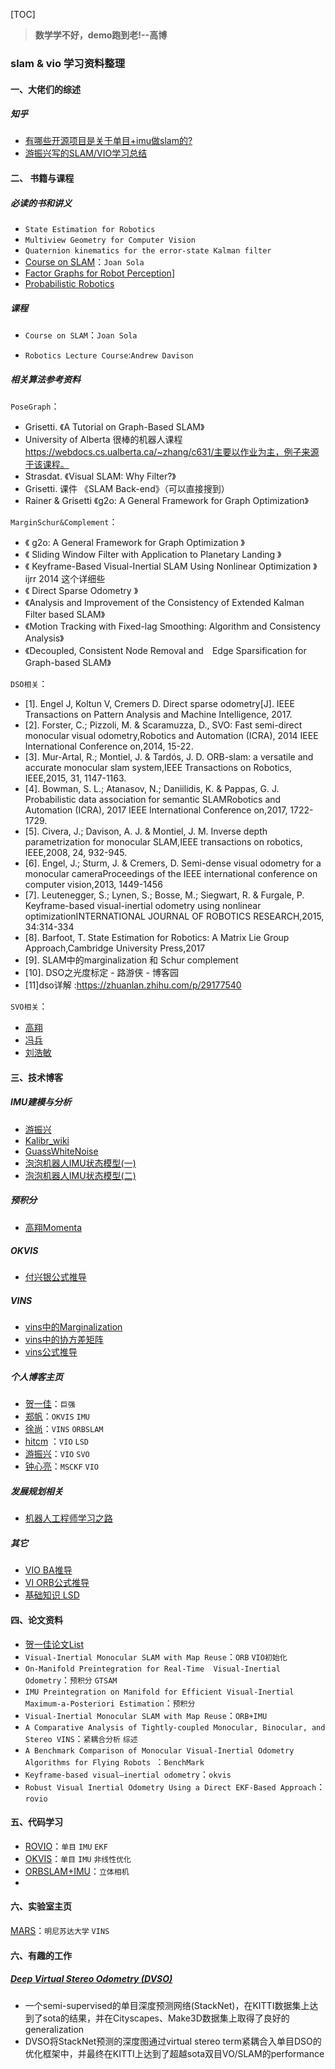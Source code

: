 [TOC]

> **数学学不好，demo跑到老!--高博**

### slam & vio 学习资料整理

#### 一、大佬们的综述

##### 知乎

+ [有哪些开源项目是关于单目+imu做slam的?](https://www.zhihu.com/question/53571648/answer/137585634)
+ [游振兴写的SLAM/VIO学习总结](https://zhuanlan.zhihu.com/p/34995102)

#### 二、 书籍与课程

##### 必读的书和讲义

+ `State Estimation for Robotics`
+ `Multiview Geometry for Computer Vision`
+ `Quaternion kinematics for the error-state Kalman filter`
+ [Course on SLAM](https://www.iri.upc.edu/people/jsola/JoanSola/objectes/toolbox/courseSLAM.pdf)：`Joan Sola`
+ [Factor Graphs for Robot Perception](https://www.ri.cmu.edu/wp-content/uploads/2018/05/Dellaert17fnt.pdf)]
+ [Probabilistic Robotics](http://www.probabilistic-robotics.org/) 

##### 课程

+ `Course on SLAM`：`Joan Sola`

+ `Robotics Lecture Course`:`Andrew Davison`


##### 相关算法参考资料

`PoseGraph`：

+ Grisetti. 《A Tutorial on Graph-Based SLAM》
+ University of Alberta 很棒的机器人课程 https://webdocs.cs.ualberta.ca/~zhang/c631/主要以作业为主，例子来源于该课程。
+ Strasdat. 《Visual SLAM: Why Filter?》
+ Grisetti. 课件 《SLAM Back-end》（可以直接搜到）
+ Rainer & Grisetti  《g2o: A General Framework for Graph Optimization》

`MarginSchur&Complement`：

+ 《 g2o: A General Framework for Graph Optimization 》 
+ 《 Sliding Window Filter with Application to Planetary Landing 》 
+ 《 Keyframe-Based Visual-Inertial SLAM Using Nonlinear Optimization 》ijrr 2014 这个详细些 
+ 《 Direct Sparse Odometry 》 
+ 《Analysis and Improvement of the Consistency of Extended Kalman Filter based SLAM》 
+ 《Motion Tracking with Fixed-lag Smoothing: Algorithm and Consistency Analysis》
+ 《Decoupled, Consistent Node Removal and　Edge Sparsification for Graph-based SLAM》

`DSO相关`：

+ [1]. Engel J, Koltun V, Cremers D. Direct sparse odometry[J]. IEEE Transactions on Pattern Analysis and Machine Intelligence, 2017.
+ [2]. Forster, C.; Pizzoli, M. & Scaramuzza, D., SVO: Fast semi-direct monocular visual odometry,Robotics and Automation (ICRA), 2014 IEEE International Conference on,2014, 15-22.
+ [3]. Mur-Artal, R.; Montiel, J. & Tardós, J. D. ORB-slam: a versatile and accurate monocular slam system,IEEE Transactions on Robotics, IEEE,2015, 31, 1147-1163.
+ [4]. Bowman, S. L.; Atanasov, N.; Daniilidis, K. & Pappas, G. J. Probabilistic data association for semantic SLAMRobotics and Automation (ICRA), 2017 IEEE International Conference on,2017, 1722-1729.
+ [5]. Civera, J.; Davison, A. J. & Montiel, J. M. Inverse depth parametrization for monocular SLAM,IEEE transactions on robotics, IEEE,2008, 24, 932-945.
+ [6]. Engel, J.; Sturm, J. & Cremers, D. Semi-dense visual odometry for a monocular cameraProceedings of the IEEE international conference on computer vision,2013, 1449-1456
+ [7]. Leutenegger, S.; Lynen, S.; Bosse, M.; Siegwart, R. & Furgale, P. Keyframe-based visual-inertial odometry using nonlinear optimizationINTERNATIONAL JOURNAL OF ROBOTICS RESEARCH,2015, 34:314-334
+ [8]. Barfoot, T. State Estimation for Robotics: A Matrix Lie Group Approach,Cambridge University Press,2017
+ [9]. SLAM中的marginalization 和 Schur complement
+ [10]. DSO之光度标定 - 路游侠 - 博客园
+ [11]dso详解 :https://zhuanlan.zhihu.com/p/29177540

`SVO相关`：

+ [高翔](https://www.zhihu.com/people/gao-xiang-24-90/answers)
+ [冯兵](http://fengbing.net/)
+ [刘浩敏](https://www.bilibili.com/video/av5934066/) 

#### 三、技术博客

##### IMU建模与分析
+ [游振兴](https://www.cnblogs.com/youzx/p/6291327.html?utm_source=itdadao&utm_medium=referral)
+ [Kalibr_wiki](https://github.com/ethz-asl/kalibr/wiki/IMU-Noise-Model)
+ [GuassWhiteNoise](https://blog.csdn.net/ZSZ_shsf/article/details/46914853)
+ [泡泡机器人IMU状态模型(一)](http://mp.weixin.qq.com/s/PD4cOqVE3oMhyW4A2N02xQ)
+ [泡泡机器人IMU状态模型(二)](http://mp.weixin.qq.com/s/_ElpcSkMaGEIFd3bmwGa_Q)
##### 预积分

+ [高翔Momenta](https://zhuanlan.zhihu.com/p/36323177)

##### OKVIS

+ [付兴银公式推导](https://blog.csdn.net/fuxingyin/article/list/1?t=1)

##### VINS

+ [vins中的Marginalization](https://zhuanlan.zhihu.com/p/51330624)
+ [vins中的协方差矩阵](https://www.zhihu.com/question/64381223/answer/255818747)
+ [vins公式推导](https://blog.csdn.net/wangshuailpp/article/category/6949052)

##### 个人博客主页

+ [贺一佳](https://me.csdn.net/heyijia0327)：`巨强`
+ [郑帆](https://fzheng.me/cn/)：`OKVIS` `IMU` 
+ [徐尚](https://www.cnblogs.com/shang-slam/)：`VINS` `ORBSLAM`
+ [hitcm](http://www.cnblogs.com/hitcm/) ：`VIO` `LSD`
+ [游振兴](https://www.cnblogs.com/luyb/tag/SLAM/)：`VIO` `SVO`
+ [钟心亮](http://www.xinliang-zhong.com/)：`MSCKF` `VIO`

##### 发展规划相关

+ [机器人工程师学习之路](https://zhuanlan.zhihu.com/p/22266788)

##### 其它

+ [VIO BA推导](https://www.cnblogs.com/112358nizhipeng/p/9057943.html)
+ [VI ORB公式推导](https://blog.csdn.net/myarrow/article/details/54694472)
+ [基础知识 LSD](https://blog.csdn.net/kokerf)

#### 四、论文资料

+ [贺一佳论文List](https://blog.csdn.net/heyijia0327/article/details/82855443)
+ `Visual-Inertial Monocular SLAM with Map Reuse`：`ORB` `VIO初始化` 
+ `On-Manifold Preintegration for Real-Time  Visual-Inertial Odometry`：`预积分` `GTSAM`
+ `IMU Preintegration on Manifold for Efficient Visual-Inertial Maximum-a-Posteriori Estimation`：`预积分`
+ `Visual-Inertial Monocular SLAM with Map Reuse`：`ORB+IMU`
+ `A Comparative Analysis of Tightly-coupled Monocular, Binocular, and Stereo VINS`：`紧耦合分析` `综述`
+ `A Benchmark Comparison of Monocular Visual-Inertial Odometry Algorithms for Flying Robots `：`BenchMark` 
+ `Keyframe-based visual–inertial odometry`：`okvis`
+ `Robust Visual Inertial Odometry Using a Direct EKF-Based Approach`：`rovio`

#### 五、代码学习

+ [ROVIO](https://github.com/ethz-asl/rovio)：`单目` `IMU` `EKF`
+ [OKVIS](https://github.com/ethz-asl/okvis_ros)：`单目` `IMU` `非线性优化`
+ [ORBSLAM+IMU](https://github.com/JzHuai0108/ORB_SLAM)：`立体相机`
+ 

#### 六、实验室主页

[MARS](http://mars.cs.umn.edu/)：`明尼苏达大学` `VINS`

#### 六、有趣的工作

##### [Deep Virtual Stereo Odometry (DVSO)](https://vision.in.tum.de/research/vslam/dvso)

+ 一个semi-supervised的单目深度预测网络(StackNet)，在KITTI数据集上达到了sota的结果，并在Cityscapes、Make3D数据集上取得了良好的generalization
+ DVSO将StackNet预测的深度图通过virtual stereo term紧耦合入单目DSO的优化框架中，并最终在KITTI上达到了超越sota双目VO/SLAM的performance 

 

 
